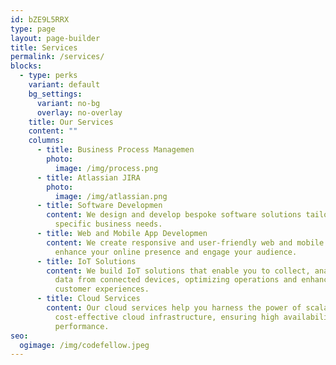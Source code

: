 ```yaml
---
id: bZE9L5RRX
type: page
layout: page-builder
title: Services
permalink: /services/
blocks:
  - type: perks
    variant: default
    bg_settings:
      variant: no-bg
      overlay: no-overlay
    title: Our Services
    content: ""
    columns:
      - title: Business Process Managemen
        photo:
          image: /img/process.png
      - title: Atlassian JIRA
        photo:
          image: /img/atlassian.png
      - title: Software Developmen
        content: We design and develop bespoke software solutions tailored to your
          specific business needs.
      - title: Web and Mobile App Developmen
        content: We create responsive and user-friendly web and mobile applications that
          enhance your online presence and engage your audience.
      - title: IoT Solutions
        content: We build IoT solutions that enable you to collect, analyze, and act on
          data from connected devices, optimizing operations and enhancing
          customer experiences.
      - title: Cloud Services
        content: Our cloud services help you harness the power of scalable and
          cost-effective cloud infrastructure, ensuring high availability and
          performance.
seo:
  ogimage: /img/codefellow.jpeg
---
```

